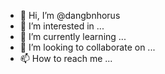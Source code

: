 - 👋 Hi, I’m @dangbnhorus
- 👀 I’m interested in ...
- 🌱 I’m currently learning ...
- 💞️ I’m looking to collaborate on ...
- 📫 How to reach me ...

<!---
dangbnhorus/dangbnhorus is a ✨ special ✨ repository because its `README.md` (this file) appears on your GitHub profile.
You can click the Preview link to take a look at your changes.
--->
